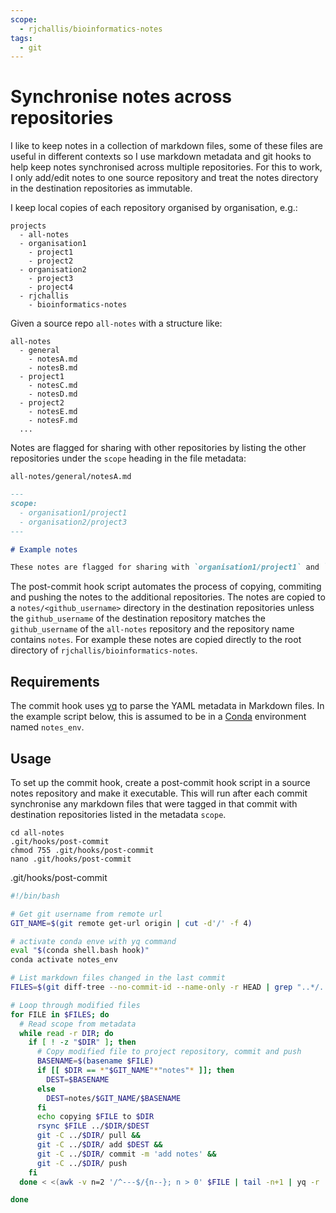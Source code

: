 ```yaml
---
scope:
  - rjchallis/bioinformatics-notes
tags:
  - git
---
```


# Synchronise notes across repositories

I like to keep notes in a collection of markdown files, some of these files are useful in different contexts so I use markdown metadata and git hooks to help keep notes synchronised across multiple repositories. For this to work, I only add/edit notes to one source repository and treat the notes directory in the destination repositories as immutable.

I keep local copies of each repository organised by organisation, e.g.:

```
projects
  - all-notes
  - organisation1
    - project1
    - project2
  - organisation2
    - project3
    - project4
  - rjchallis
    - bioinformatics-notes
```

Given a source repo `all-notes` with a structure like:

```
all-notes
  - general
    - notesA.md
    - notesB.md
  - project1
    - notesC.md
    - notesD.md
  - project2
    - notesE.md
    - notesF.md
  ...
```

Notes are flagged for sharing with other repositories by listing the other repositories under the `scope` heading in the file metadata:

`all-notes/general/notesA.md`

```markdown
---
scope:
  - organisation1/project1
  - organisation2/project3
---

# Example notes

These notes are flagged for sharing with `organisation1/project1` and `organisation2/project3`
```

The post-commit hook script automates the process of copying, commiting and pushing the notes to the additional repositories. The notes are copied to a `notes/<github_username>` directory in the destination repositories unless the `github_username` of the destination repository matches the `github_username` of the `all-notes` repository and the repository name contains `notes`. For example these notes are copied directly to the root directory of `rjchallis/bioinformatics-notes`.

## Requirements

The commit hook uses [yq](https://github.com/kislyuk/yq) to parse the YAML metadata in Markdown files. In the example script below, this is assumed to be in a [Conda](https://docs.conda.io/en/latest/) environment named `notes_env`.

## Usage

To set up the commit hook, create a post-commit hook script in a source notes repository and make it executable. This will run after each commit synchronise any markdown files that were tagged in that commit with destination repositories listed in the metadata `scope`.

```
cd all-notes
.git/hooks/post-commit
chmod 755 .git/hooks/post-commit
nano .git/hooks/post-commit
```

.git/hooks/post-commit

```bash
#!/bin/bash

# Get git username from remote url
GIT_NAME=$(git remote get-url origin | cut -d'/' -f 4)

# activate conda enve with yq command
eval "$(conda shell.bash hook)"
conda activate notes_env

# List markdown files changed in the last commit
FILES=$(git diff-tree --no-commit-id --name-only -r HEAD | grep "..*/..*\.md$")

# Loop through modified files
for FILE in $FILES; do
  # Read scope from metadata
  while read -r DIR; do
    if [ ! -z "$DIR" ]; then
      # Copy modified file to project repository, commit and push
      BASENAME=$(basename $FILE)
      if [[ $DIR == *"$GIT_NAME"*"notes"* ]]; then
        DEST=$BASENAME
      else
        DEST=notes/$GIT_NAME/$BASENAME
      fi
      echo copying $FILE to $DIR
      rsync $FILE ../$DIR/$DEST
      git -C ../$DIR/ pull &&
      git -C ../$DIR/ add $DEST &&
      git -C ../$DIR/ commit -m 'add notes' &&
      git -C ../$DIR/ push
    fi
  done < <(awk -v n=2 '/^---$/{n--}; n > 0' $FILE | tail -n+1 | yq -r '.scope[]') 2> /dev/null

done
```
